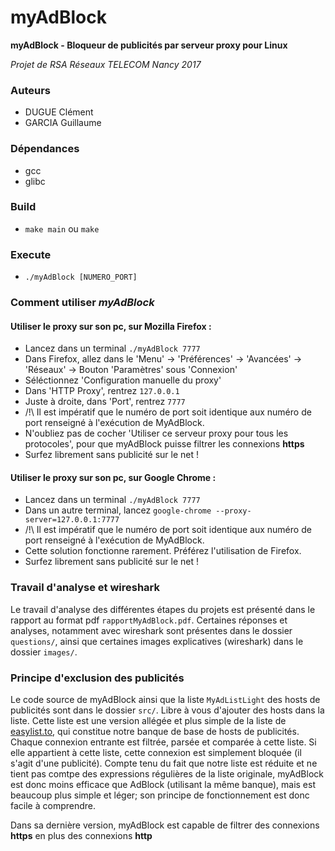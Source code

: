 # myAdBlock

**myAdBlock - Bloqueur de publicités par serveur proxy pour Linux**

*Projet de RSA Réseaux TELECOM Nancy 2017*

### Auteurs
 - DUGUE Clément
 - GARCIA Guillaume

### Dépendances
 - gcc
 - glibc

### Build
 - `make main` ou `make`

### Execute
 - `./myAdBlock [NUMERO_PORT]`

### Comment utiliser *myAdBlock*
#### Utiliser le proxy sur son pc, sur Mozilla Firefox :
 - Lancez dans un terminal `./myAdBlock 7777`
 - Dans Firefox, allez dans le 'Menu' -> 'Préférences' -> 'Avancées' -> 'Réseaux' -> Bouton 'Paramètres' sous 'Connexion'
 - Séléctionnez 'Configuration manuelle du proxy'
 - Dans 'HTTP Proxy', rentrez `127.0.0.1`
 - Juste à droite, dans 'Port', rentrez `7777`
 - /!\\ Il est impératif que le numéro de port soit identique aux numéro de port renseigné à l'exécution de MyAdBlock.
 - N'oubliez pas de cocher 'Utiliser ce serveur proxy pour tous les protocoles', pour que myAdBlock puisse filtrer les connexions **https**
 - Surfez librement sans publicité sur le net !

#### Utiliser le proxy sur son pc, sur Google Chrome :
 - Lancez dans un terminal `./myAdBlock 7777`
 - Dans un autre terminal, lancez `google-chrome --proxy-server=127.0.0.1:7777`
 - /!\\ Il est impératif que le numéro de port soit identique aux numéro de port renseigné à l'exécution de MyAdBlock.
 - Cette solution fonctionne rarement. Préférez l'utilisation de Firefox.
 - Surfez librement sans publicité sur le net !

### Travail d'analyse et wireshark
  Le travail d'analyse des différentes étapes du projets est présenté dans le rapport au format pdf `rapportMyAdBlock.pdf`. Certaines réponses et analyses, notamment avec wireshark sont présentes dans le dossier `questions/`, ainsi que certaines images explicatives (wireshark) dans le dossier `images/`.

### Principe d'exclusion des publicités
  Le code source de myAdBlock ainsi que la liste `MyAdListLight` des hosts de publicités sont dans le dossier `src/`. Libre à vous d'ajouter des hosts dans la liste. Cette liste est une version allégée et plus simple de la liste de [easylist.to](https://easylist.to/), qui constitue notre banque de base de hosts de publicités.
  Chaque connexion entrante est filtrée, parsée et comparée à cette liste. Si elle appartient à cette liste, cette connexion est simplement bloquée (il s'agit d'une publicité).
  Compte tenu du fait que notre liste est réduite et ne tient pas comtpe des expressions régulières de la liste originale, myAdBlock est donc moins efficace que AdBlock (utilisant la même banque), mais est beaucoup plus simple et léger; son principe de fonctionnement est donc facile à comprendre.

  Dans sa dernière version, myAdBlock est capable de filtrer des connexions **https** en plus des connexions **http**
